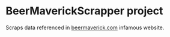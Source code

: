 # BeerMaverickScrapper project
Scraps data referenced in [beermaverick.com](https://beermaverick.com) infamous website.

